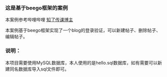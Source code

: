 ### 这是基于beego框架的案例

本案例参考哔哩哔哩  [知了传课博主](https://www.bilibili.com/video/BV1YV411b7JJ?spm_id_from=333.337.search-card.all.click)

本案例基于beego框架实现了一个blog的登录验证，可以新建帖子、删除帖子、编辑帖子。

### 说明：

本项目需要使用MySQL数据库，本人使用的是hello.sql数据库，如有需要可以新建同名数据库导入sql文件即可。
